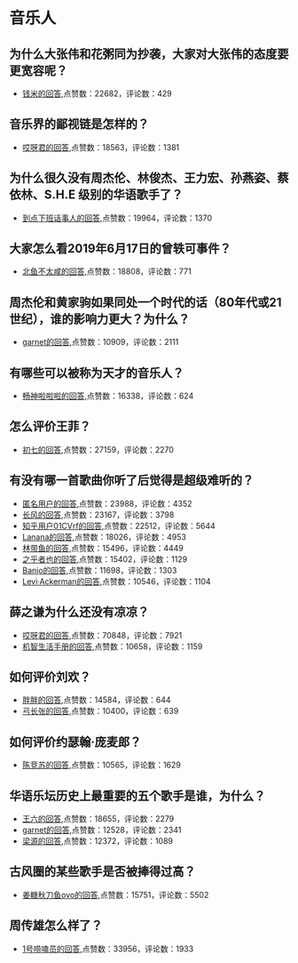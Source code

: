 #  音乐人 
## 为什么大张伟和花粥同为抄袭，大家对大张伟的态度要更宽容呢？
- [钱米的回答](https://www.zhihu.com/question/389681754/answer/1196127431),点赞数：22682，评论数：429
## 音乐界的鄙视链是怎样的？
- [哎呀君的回答](https://www.zhihu.com/question/30040104/answer/451767163),点赞数：18563，评论数：1381
## 为什么很久没有周杰伦、林俊杰、王力宏、孙燕姿、蔡依林、S.H.E 级别的华语歌手了？
- [到点下班话事人的回答](https://www.zhihu.com/question/30782161/answer/49760679),点赞数：19964，评论数：1370
## 大家怎么看2019年6月17日的曾轶可事件？
- [北鱼不太咸的回答](https://www.zhihu.com/question/329970146/answer/720812391),点赞数：18808，评论数：771
## 周杰伦和黄家驹如果同处一个时代的话（80年代或21世纪），谁的影响力更大？为什么？
- [garnet的回答](https://www.zhihu.com/question/48128530/answer/109259038),点赞数：10909，评论数：2111
## 有哪些可以被称为天才的音乐人？
- [畅神啦啦啦的回答](https://www.zhihu.com/question/314443983/answer/633215253),点赞数：16338，评论数：624
## 怎么评价王菲？
- [初七的回答](https://www.zhihu.com/question/20514859/answer/720474626),点赞数：27159，评论数：2270
## 有没有哪一首歌曲你听了后觉得是超级难听的？
- [匿名用户的回答](https://www.zhihu.com/question/269741445/answer/353608958),点赞数：23988，评论数：4352
- [长风的回答](https://www.zhihu.com/question/269741445/answer/353526221),点赞数：23167，评论数：3798
- [知乎用户01CVrf的回答](https://www.zhihu.com/question/269741445/answer/355375809),点赞数：22512，评论数：5644
- [Lanana的回答](https://www.zhihu.com/question/269741445/answer/402121897),点赞数：18026，评论数：4953
- [林带鱼的回答](https://www.zhihu.com/question/269741445/answer/353260950),点赞数：15496，评论数：4449
- [之乎者也的回答](https://www.zhihu.com/question/269741445/answer/354051588),点赞数：15402，评论数：1129
- [Banjo的回答](https://www.zhihu.com/question/269741445/answer/403205585),点赞数：11698，评论数：1303
- [Levi·Ackerman的回答](https://www.zhihu.com/question/269741445/answer/353599225),点赞数：10546，评论数：1104
## 薛之谦为什么还没有凉凉？
- [哎呀君的回答](https://www.zhihu.com/question/285181189/answer/557445660),点赞数：70848，评论数：7921
- [机智生活手册的回答](https://www.zhihu.com/question/285181189/answer/516739929),点赞数：10658，评论数：1159
## 如何评价刘欢？
- [胖胖的回答](https://www.zhihu.com/question/20399212/answer/401237713),点赞数：14584，评论数：644
- [弓长张的回答](https://www.zhihu.com/question/20399212/answer/399014956),点赞数：10400，评论数：639
## 如何评价约瑟翰·庞麦郎？
- [陈竞苏的回答](https://www.zhihu.com/question/24359918/answer/37203651),点赞数：10565，评论数：1629
## 华语乐坛历史上最重要的五个歌手是谁，为什么？
- [王六的回答](https://www.zhihu.com/question/48780022/answer/1830255491),点赞数：18655，评论数：2279
- [garnet的回答](https://www.zhihu.com/question/48780022/answer/113295897),点赞数：12528，评论数：2341
- [梁源的回答](https://www.zhihu.com/question/48780022/answer/370743668),点赞数：12372，评论数：1089
## 古风圈的某些歌手是否被捧得过高？
- [姜糖秋刀鱼ovo的回答](https://www.zhihu.com/question/55988297/answer/436538801),点赞数：15751，评论数：5502
## 周传雄怎么样了？
- [1号唠嗑员的回答](https://www.zhihu.com/question/336633967/answer/760298383),点赞数：33956，评论数：1933
